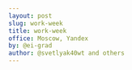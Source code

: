 ```yaml
---
layout: post
slug: work-week
title: work-week
office: Moscow, Yandex
by: @ei-grad
author: @svetlyak40wt and others
---
```

